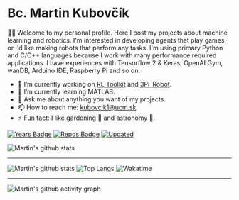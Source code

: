 # Bc. Martin Kubovčík

👋🏼 Welcome to my personal profile. Here I post my projects about machine learning and robotics. I'm interested in developing agents that play games or I'd like making robots that perform any tasks. I'm using primary Python and C/C++ languages because I work with many performance required applications. I have experiences with Tensorflow 2 & Keras, OpenAI Gym, wanDB, Arduino IDE, Raspberry Pi and so on.

- 🔭 I’m currently working on [RL-Toolkit](https://github.com/markub3327/rl-toolkit) and [3Pi_Robot](https://github.com/markub3327/3Pi_Robot).
- 🌱 I’m currently learning MATLAB.
- 💬 Ask me about anything you want of my projects.
- 📫 How to reach me: kubovcik1@ucm.sk
- ⚡ Fun fact: I like gardening 🌹 and astronomy 🔭.

[![Years Badge](https://badges.pufler.dev/years/markub3327)](https://badges.pufler.dev)
[![Repos Badge](https://badges.pufler.dev/repos/markub3327)](https://badges.pufler.dev)
[![Updated](https://badges.pufler.dev/updated/markub3327/markub3327)](https://badges.pufler.dev)

![Martin's github stats](https://github-profile-trophy.vercel.app/?username=markub3327&theme=dracula)

---

![Martin's github stats](https://github-readme-stats.vercel.app/api?username=markub3327&show_icons=true&include_all_commits=true&theme=radical)
![Top Langs](https://github-readme-stats.vercel.app/api/top-langs/?username=markub3327&layout=compact&theme=radical&langs_count=10)
![Wakatime](https://github-readme-stats.vercel.app/api/wakatime?username=markub3327&hide_title=false&theme=tokyonight&hide_border=true)

---

![Martin's github activity graph](https://activity-graph.herokuapp.com/graph?username=markub3327&theme=rogue)

<!--
**markub3327/markub3327** is a ✨ _special_ ✨ repository because its `README.md` (this file) appears on your GitHub profile.

Here are some ideas to get you started:

- 🔭 I’m currently working on ...
- 🌱 I’m currently learning ...
- 👯 I’m looking to collaborate on ...
- 🤔 I’m looking for help with ...
- 💬 Ask me about ...
- 📫 How to reach me: ...
- 😄 Pronouns: ...
- ⚡ Fun fact: ...
-->
